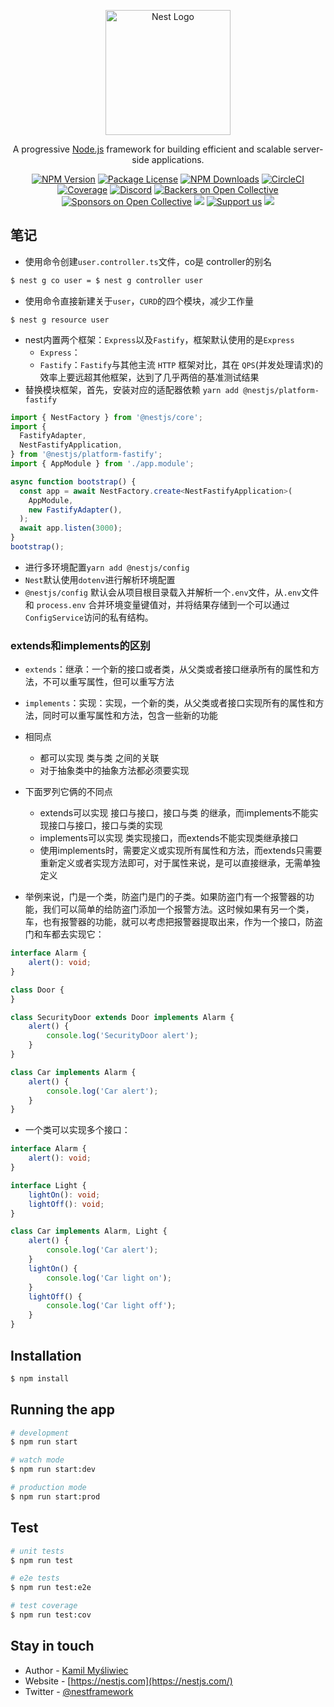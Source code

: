 <p align="center">
  <a href="http://nestjs.com/" target="blank"><img src="https://nestjs.com/img/logo-small.svg" width="200" alt="Nest Logo" /></a>
</p>

<p align="center">A progressive <a href="http://nodejs.org" target="_blank">Node.js</a> framework for building efficient and scalable server-side applications.</p>
    <p align="center">
<a href="https://www.npmjs.com/~nestjscore" target="_blank"><img src="https://img.shields.io/npm/v/@nestjs/core.svg" alt="NPM Version" /></a>
<a href="https://www.npmjs.com/~nestjscore" target="_blank"><img src="https://img.shields.io/npm/l/@nestjs/core.svg" alt="Package License" /></a>
<a href="https://www.npmjs.com/~nestjscore" target="_blank"><img src="https://img.shields.io/npm/dm/@nestjs/common.svg" alt="NPM Downloads" /></a>
<a href="https://circleci.com/gh/nestjs/nest" target="_blank"><img src="https://img.shields.io/circleci/build/github/nestjs/nest/master" alt="CircleCI" /></a>
<a href="https://coveralls.io/github/nestjs/nest?branch=master" target="_blank"><img src="https://coveralls.io/repos/github/nestjs/nest/badge.svg?branch=master#9" alt="Coverage" /></a>
<a href="https://discord.gg/G7Qnnhy" target="_blank"><img src="https://img.shields.io/badge/discord-online-brightgreen.svg" alt="Discord"/></a>
<a href="https://opencollective.com/nest#backer" target="_blank"><img src="https://opencollective.com/nest/backers/badge.svg" alt="Backers on Open Collective" /></a>
<a href="https://opencollective.com/nest#sponsor" target="_blank"><img src="https://opencollective.com/nest/sponsors/badge.svg" alt="Sponsors on Open Collective" /></a>
  <a href="https://paypal.me/kamilmysliwiec" target="_blank"><img src="https://img.shields.io/badge/Donate-PayPal-ff3f59.svg"/></a>
    <a href="https://opencollective.com/nest#sponsor"  target="_blank"><img src="https://img.shields.io/badge/Support%20us-Open%20Collective-41B883.svg" alt="Support us"></a>
  <a href="https://twitter.com/nestframework" target="_blank"><img src="https://img.shields.io/twitter/follow/nestframework.svg?style=social&label=Follow"></a>
</p>
  <!--[![Backers on Open Collective](https://opencollective.com/nest/backers/badge.svg)](https://opencollective.com/nest#backer)
  [![Sponsors on Open Collective](https://opencollective.com/nest/sponsors/badge.svg)](https://opencollective.com/nest#sponsor)-->

## 笔记

- 使用命令创建`user.controller.ts`文件，co是 controller的别名

```bash
$ nest g co user = $ nest g controller user
```

- 使用命令直接新建关于`user`，`CURD`的四个模块，减少工作量

```shell
$ nest g resource user
```

- nest内置两个框架：`Express`以及`Fastify`，框架默认使用的是`Express`
  - `Express`：
  - `Fastify`：`Fastify`与其他主流 `HTTP` 框架对比，其在 `QPS`(并发处理请求)的效率上要远超其他框架，达到了几乎两倍的基准测试结果
- 替换模块框架，首先，安装对应的适配器依赖 `yarn add @nestjs/platform-fastify`

```ts
import { NestFactory } from '@nestjs/core';
import {
  FastifyAdapter,
  NestFastifyApplication,
} from '@nestjs/platform-fastify';
import { AppModule } from './app.module';

async function bootstrap() {
  const app = await NestFactory.create<NestFastifyApplication>(
    AppModule,
    new FastifyAdapter(),
  );
  await app.listen(3000);
}
bootstrap();
```
- 进行多环境配置`yarn add @nestjs/config`
- `Nest`默认使用`dotenv`进行解析环境配置
- `@nestjs/config` 默认会从项目根目录载入并解析一个`.env`文件，从`.env`文件和 `process.env` 合并环境变量键值对，并将结果存储到一个可以通过`ConfigService`访问的私有结构。

### extends和implements的区别
- `extends`：继承：一个新的接口或者类，从父类或者接口继承所有的属性和方法，不可以重写属性，但可以重写方法
- `implements`：实现：实现，一个新的类，从父类或者接口实现所有的属性和方法，同时可以重写属性和方法，包含一些新的功能

- 相同点
  - 都可以实现 类与类 之间的关联
  - 对于抽象类中的抽象方法都必须要实现

- 下面罗列它俩的不同点
  - extends可以实现 接口与接口，接口与类 的继承，而implements不能实现接口与接口，接口与类的实现
  - implements可以实现 类实现接口，而extends不能实现类继承接口
  - 使用implements时，需要定义或实现所有属性和方法，而extends只需要重新定义或者实现方法即可，对于属性来说，是可以直接继承，无需单独定义
  
- 举例来说，门是一个类，防盗门是门的子类。如果防盗门有一个报警器的功能，我们可以简单的给防盗门添加一个报警方法。这时候如果有另一个类，车，也有报警器的功能，就可以考虑把报警器提取出来，作为一个接口，防盗门和车都去实现它：
```ts
interface Alarm {
    alert(): void;
}

class Door {
}

class SecurityDoor extends Door implements Alarm {
    alert() {
        console.log('SecurityDoor alert');
    }
}

class Car implements Alarm {
    alert() {
        console.log('Car alert');
    }
}
```
- 一个类可以实现多个接口：
```ts
interface Alarm {
    alert(): void;
}

interface Light {
    lightOn(): void;
    lightOff(): void;
}

class Car implements Alarm, Light {
    alert() {
        console.log('Car alert');
    }
    lightOn() {
        console.log('Car light on');
    }
    lightOff() {
        console.log('Car light off');
    }
}

```
## Installation

```bash
$ npm install
```

## Running the app

```bash
# development
$ npm run start

# watch mode
$ npm run start:dev

# production mode
$ npm run start:prod
```

## Test

```bash
# unit tests
$ npm run test

# e2e tests
$ npm run test:e2e

# test coverage
$ npm run test:cov
```

## Stay in touch

- Author - [Kamil Myśliwiec](https://kamilmysliwiec.com)
- Website - [https://nestjs.com](https://nestjs.com/)
- Twitter - [@nestframework](https://twitter.com/nestframework)
